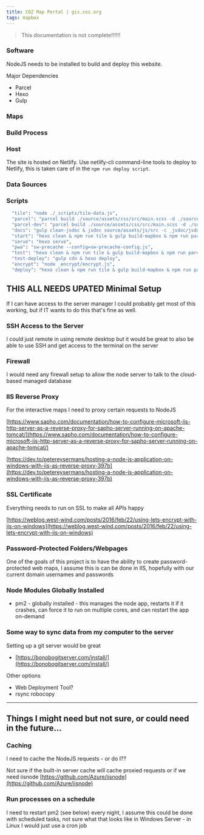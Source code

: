 ```yaml
---
title: COZ Map Portal | gis.coz.org
tags: mapbox
---
```


>This documentation is not complete!!!!!!

### Software
NodeJS needs to be installed to build and deploy this website.

Major Dependencies
- Parcel
- Hexo
- Gulp

### Maps

### Build Process

### Host

The site is hosted on Netlify. Use netlify-cli command-line tools to deploy to Netlify, this is taken care of in the ``npm run deploy script``. 

### Data Sources

### Scripts

```cmd
  "tile": "node ./_scripts/tile-data.js",
  "parcel": "parcel build ./source/assets/css/src/main.scss -d ./source/assets/css/dist & parcel build ./source/assets/js/build/coz-scripts-parcel.js --global cozMAP -d ./source/assets/js/dist --out-file coz-scripts.min.js --no-source-maps",
  "parcel-dev": "parcel build ./source/assets/css/src/main.scss -d ./source/assets/css/dist & parcel build ./source/assets/js/build/coz-scripts-parcel.js --no-minify --global cozMAP -d ./source/assets/js/dist --out-file coz-scripts.min.js --detailed-report",
  "docs": "gulp clean-jsdoc & jsdoc source/assets/js/src -c _jsdoc/jsdoc.json -d source/pages/docs",
  "start": "hexo clean & npm run tile & gulp build-mapbox & npm run parcel-dev & hexo serve",
  "serve": "hexo serve",
  "pwa": "sw-precache --config=sw-precache-config.js",
  "test": "hexo clean & npm run tile & gulp build-mapbox & npm run parcel & npm run docs & hexo generate & npm run pwa & http-server -p 4000 -o -c -1",
  "test-deploy": "gulp cdn & hexo deploy",
  "encrypt": "node _encrypt/encrypt.js",
  "deploy": "hexo clean & npm run tile & gulp build-mapbox & npm run parcel & npm run docs & hexo generate & gulp clean-public & gulp cdn & npm run pwa & netlify deploy --prod"
```


## THIS ALL NEEDS UPATED Minimal Setup

If I can have access to the server manager I could probably get most of this working, but if IT wants to do this that's fine as well.

### SSH Access to the Server

I could just remote in using remote desktop but it would be great to also be able to use SSH and get access to the terminal on the server

### Firewall

I would need any firewall setup to allow the node server to talk to the cloud-based managed database

### IIS Reverse Proxy

For the interactive maps I need to proxy certain requests to NodeJS

[https://www.sapho.com/documentation/how-to-configure-microsoft-iis-http-server-as-a-reverse-proxy-for-sapho-server-running-on-apache-tomcat/](https://www.sapho.com/documentation/how-to-configure-microsoft-iis-http-server-as-a-reverse-proxy-for-sapho-server-running-on-apache-tomcat/)


[https://dev.to/petereysermans/hosting-a-node-js-application-on-windows-with-iis-as-reverse-proxy-397b](https://dev.to/petereysermans/hosting-a-node-js-application-on-windows-with-iis-as-reverse-proxy-397b)

### SSL Certificate

Everything needs to run on SSL to make all APIs happy

[https://weblog.west-wind.com/posts/2016/feb/22/using-lets-encrypt-with-iis-on-windows](https://weblog.west-wind.com/posts/2016/feb/22/using-lets-encrypt-with-iis-on-windows)

### Password-Protected Folders/Webpages

One of the goals of this project is to have the ability to create password-protected web maps, I assume this is can be done in IIS, hopefully with our current domain usernames and passwords

### Node Modules Globally Installed
- pm2 - globally installed - this manages the node app, restarts it if it crashes, can force it to run on multiple cores, and can restart the app on-demand

### Some way to sync data from my computer to the server

Setting up a git server would be great
 - [https://bonobogitserver.com/install/](https://bonobogitserver.com/install/)


Other options
 - Web Deployment Tool?
 - rsync robocopy

<hr>

## Things I might need but not sure, or could need in the future...

### Caching

I need to cache the NodeJS requests - or do I??

Not sure if the built-in server cache will cache proxied requests or if we need iisnode
[https://github.com/Azure/iisnode](https://github.com/Azure/iisnode)

### Run processes on a schedule

I need to restart pm2 (see below) every night, I assume this could be done with scheduled tasks, not sure what that looks like in Windows Server - in Linux I would just use a cron job